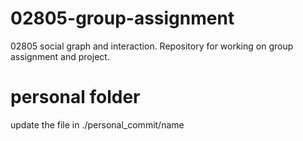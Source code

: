 # 02805-group-assignment
02805 social graph and interaction. Repository for working on group assignment and project.

# personal folder
update the file in ./personal_commit/name

